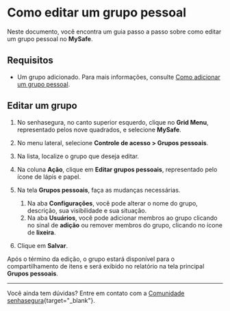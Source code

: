 # Como editar um grupo pessoal

Neste documento, você encontra um guia passo a passo sobre como editar um grupo pessoal no **MySafe**.

## Requisitos

* Um grupo adicionado. Para mais informações, consulte [Como adicionar um grupo pessoal](/v3-33/docs/pt/mysafe-private-group-add).


## Editar um grupo

1. No senhasegura, no canto superior esquerdo, clique no **Grid Menu**, representado pelos nove quadrados, e selecione **MySafe**.
2. No menu lateral, selecione **Controle de acesso > Grupos pessoais**.
3. Na lista, localize o grupo que deseja editar.
4. Na coluna **Ação**, clique em **Editar grupos pessoais**, representado pelo ícone de lápis e papel.
5. Na tela **Grupos pessoais**, faça as mudanças necessárias.
    1. Na aba **Configurações**, você pode alterar o nome do grupo, descrição, sua visibilidade e sua situação.
    2. Na aba **Usuários**, você pode adicionar membros ao grupo clicando no sinal de **adição** ou remover membros do grupo, clicando no ícone de **lixeira**.

6. Clique em **Salvar**.

Após o término da edição, o grupo estará disponível para o compartilhamento de itens e será exibido no relatório na tela principal **Grupos pessoais**.


***
Você ainda tem dúvidas? Entre em contato com a  [Comunidade senhasegura](https://community.senhasegura.io/){target="_blank"}.